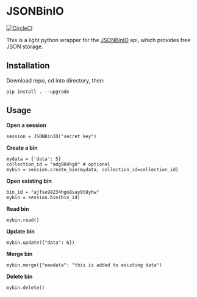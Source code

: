 # JSONBinIO

[![CircleCI](https://circleci.com/gh/jvrana/JSONbinIO.svg?style=svg)](https://circleci.com/gh/jvrana/JSONbinIO)

This is a light python wrapper for the [JSONBinIO](https://jsonbin.io/) api, which provides free JSON storage.

## Installation

Download repo, cd into directory, then:

```
pip install . --upgrade
```

## Usage

**Open a session**

```
session = JSONBinIO("secret key")
```

**Create a bin**

```
mydata = {'data': 5}
collection_id = "adg984hg0" # optional
mybin = session.create_bin(mydata, collection_id=collection_id)
```

**Open existing bin**

```
bin_id = "ajfse98234hgo8say9t8yhw"
mybin = session.bin(bin_id)
```

**Read bin**

```
mybin.read()
```

**Update bin**

```
mybin.update({"data": 6})
```

**Merge bin**

```
mybin.merge({"newdata": "this is added to existing data")
```

**Delete bin**

```
mybin.delete()
```
